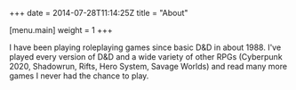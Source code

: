 +++
date = 2014-07-28T11:14:25Z
title = "About"

[menu.main]
	weight = 1
+++

I have been playing roleplaying games since basic D&D in about 1988.  I've played every version of D&D and a wide variety of other RPGs (Cyberpunk 2020, Shadowrun, Rifts, Hero System, Savage Worlds) and read many more games I never had the chance to play.